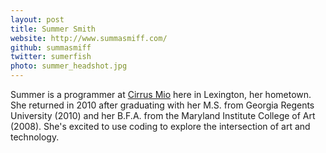 ```yaml
---
layout: post
title: Summer Smith
website: http://www.summasmiff.com/
github: summasmiff
twitter: sumerfish
photo: summer_headshot.jpg
---
```


Summer is a programmer at [Cirrus Mio](www.cirrusmio.com) here in Lexington, her hometown.  She returned in 2010 after graduating with her M.S. from Georgia Regents University (2010) and her B.F.A. from the Maryland Institute College of Art (2008). She's excited to use coding to explore the intersection of art and technology.